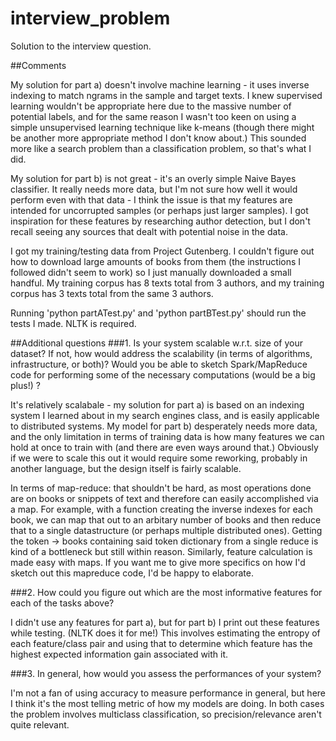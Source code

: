 # interview_problem
Solution to the interview question.

##Comments

My solution for part a) doesn't involve machine learning - it uses inverse indexing to match ngrams in the sample and target texts. I knew supervised learning wouldn't be appropriate here due to the massive number of potential labels, and for the same reason I wasn't too keen on using a simple unsupervised learning technique like k-means (though there might be another more appropriate method I don't know about.) This sounded more like a search problem than a classification problem, so that's what I did.

My solution for part b) is not great - it's an overly simple Naive Bayes classifier. It really needs more data, but I'm not sure how well it would perform even with that data - I think the issue is that my features are intended for uncorrupted samples (or perhaps just larger samples). I got inspiration for these features by researching author detection, but I don't recall seeing any sources that dealt with potential noise in the data.

I got my training/testing data from Project Gutenberg. I couldn't figure out how to download large amounts of books from them (the instructions I followed didn't seem to work) so I just manually downloaded a small handful. My training corpus has 8 texts total from 3 authors, and my training corpus has 3 texts total from the same 3 authors.

Running 'python partATest.py' and 'python partBTest.py' should run the tests I made. NLTK is required.

##Additional questions
###1. Is your system scalable w.r.t. size of your dataset? If not, how would address the scalability (in terms of algorithms, infrastructure, or both)? Would you be able to sketch Spark/MapReduce code for performing some of the necessary computations (would be a big plus!) ?

It's relatively scalabale - my solution for part a) is based on an indexing system I learned about in my search engines class, and is easily applicable to distributed systems. My model for part b) desperately needs more data, and the only limitation in terms of training data is how many features we can hold at once to train with (and there are even ways around that.) Obviously if we were to scale this out it would require some reworking, probably in another language, but the design itself is fairly scalable.

In terms of map-reduce: that shouldn't be hard, as most operations done are on books or snippets of text and therefore can easily accomplished via a map. For example, with a function creating the inverse indexes for each book, we can map that out to an arbitary number of books and then reduce that to a single datastructure (or perhaps multiple distributed ones). Getting the token -> books containing said token dictionary from a single reduce is kind of a bottleneck but still within reason. Similarly, feature calculation is made easy with maps. If you want me to give more specifics on how I'd sketch out this mapreduce code, I'd be happy to elaborate.

###2. How could you figure out which are the most informative features for each of the tasks above?

I didn't use any features for part a), but for part b) I print out these features while testing. (NLTK does it for me!) This involves estimating the entropy of each feature/class pair and using that to determine which feature has the highest expected information gain associated with it.

###3. In general, how would you assess the performances of your system?

I'm not a fan of using accuracy to measure performance in general, but here I think it's the most telling metric of how my models are doing. In both cases the problem involves multiclass classification, so precision/relevance aren't quite relevant.